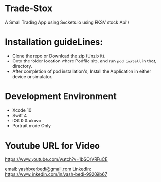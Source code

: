 # Trade-Stox
A Small Trading App using Sockets.io using RKSV stock Api's

# Installation guideLines:
- Clone the repo or Download the zip (Unzip it).
- Goto the folder location where Podfile sits, and run `pod install` in that, directory.
- After completion of pod installation's, Install the Application in either device or simulator.

# Development Environment
- Xcode 10
- Swift 4
- iOS 9 & above
- Portrait mode Only


# Youtube URL for Video
https://www.youtube.com/watch?v=1bSOrVRFuCE




email: yashbeerbedi@gmail.com LinkedIn: https://www.linkedin.com/in/yash-bedi-99209b67
